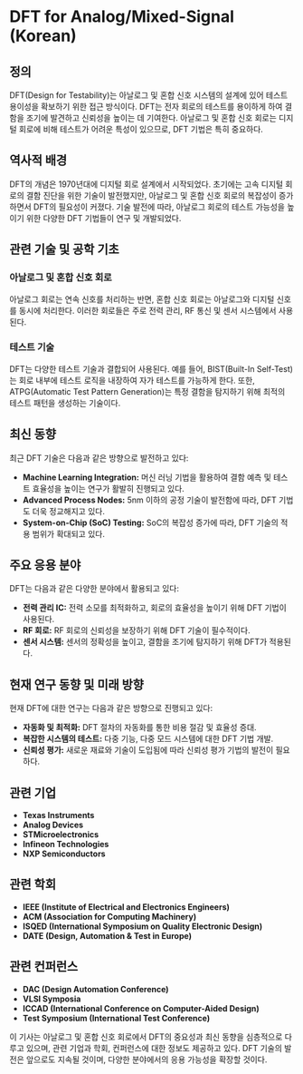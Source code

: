 # DFT for Analog/Mixed-Signal (Korean)

## 정의
DFT(Design for Testability)는 아날로그 및 혼합 신호 시스템의 설계에 있어 테스트 용이성을 확보하기 위한 접근 방식이다. DFT는 전자 회로의 테스트를 용이하게 하여 결함을 조기에 발견하고 신뢰성을 높이는 데 기여한다. 아날로그 및 혼합 신호 회로는 디지털 회로에 비해 테스트가 어려운 특성이 있으므로, DFT 기법은 특히 중요하다.

## 역사적 배경
DFT의 개념은 1970년대에 디지털 회로 설계에서 시작되었다. 초기에는 고속 디지털 회로의 결함 진단을 위한 기술이 발전했지만, 아날로그 및 혼합 신호 회로의 복잡성이 증가하면서 DFT의 필요성이 커졌다. 기술 발전에 따라, 아날로그 회로의 테스트 가능성을 높이기 위한 다양한 DFT 기법들이 연구 및 개발되었다.

## 관련 기술 및 공학 기초
### 아날로그 및 혼합 신호 회로
아날로그 회로는 연속 신호를 처리하는 반면, 혼합 신호 회로는 아날로그와 디지털 신호를 동시에 처리한다. 이러한 회로들은 주로 전력 관리, RF 통신 및 센서 시스템에서 사용된다.

### 테스트 기술
DFT는 다양한 테스트 기술과 결합되어 사용된다. 예를 들어, BIST(Built-In Self-Test)는 회로 내부에 테스트 로직을 내장하여 자가 테스트를 가능하게 한다. 또한, ATPG(Automatic Test Pattern Generation)는 특정 결함을 탐지하기 위해 최적의 테스트 패턴을 생성하는 기술이다.

## 최신 동향
최근 DFT 기술은 다음과 같은 방향으로 발전하고 있다:
- **Machine Learning Integration:** 머신 러닝 기법을 활용하여 결함 예측 및 테스트 효율성을 높이는 연구가 활발히 진행되고 있다.
- **Advanced Process Nodes:** 5nm 이하의 공정 기술이 발전함에 따라, DFT 기법도 더욱 정교해지고 있다.
- **System-on-Chip (SoC) Testing:** SoC의 복잡성 증가에 따라, DFT 기술의 적용 범위가 확대되고 있다.

## 주요 응용 분야
DFT는 다음과 같은 다양한 분야에서 활용되고 있다:
- **전력 관리 IC:** 전력 소모를 최적화하고, 회로의 효율성을 높이기 위해 DFT 기법이 사용된다.
- **RF 회로:** RF 회로의 신뢰성을 보장하기 위해 DFT 기술이 필수적이다.
- **센서 시스템:** 센서의 정확성을 높이고, 결함을 조기에 탐지하기 위해 DFT가 적용된다.

## 현재 연구 동향 및 미래 방향
현재 DFT에 대한 연구는 다음과 같은 방향으로 진행되고 있다:
- **자동화 및 최적화:** DFT 절차의 자동화를 통한 비용 절감 및 효율성 증대.
- **복잡한 시스템의 테스트:** 다중 기능, 다중 모드 시스템에 대한 DFT 기법 개발.
- **신뢰성 평가:** 새로운 재료와 기술이 도입됨에 따라 신뢰성 평가 기법의 발전이 필요하다.

## 관련 기업
- **Texas Instruments**
- **Analog Devices**
- **STMicroelectronics**
- **Infineon Technologies**
- **NXP Semiconductors**

## 관련 학회
- **IEEE (Institute of Electrical and Electronics Engineers)**
- **ACM (Association for Computing Machinery)**
- **ISQED (International Symposium on Quality Electronic Design)**
- **DATE (Design, Automation & Test in Europe)**

## 관련 컨퍼런스
- **DAC (Design Automation Conference)**
- **VLSI Symposia**
- **ICCAD (International Conference on Computer-Aided Design)**
- **Test Symposium (International Test Conference)**

이 기사는 아날로그 및 혼합 신호 회로에서 DFT의 중요성과 최신 동향을 심층적으로 다루고 있으며, 관련 기업과 학회, 컨퍼런스에 대한 정보도 제공하고 있다. DFT 기술의 발전은 앞으로도 지속될 것이며, 다양한 분야에서의 응용 가능성을 확장할 것이다.